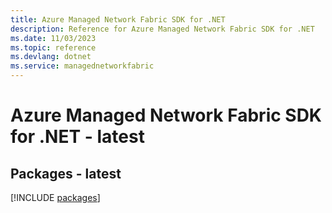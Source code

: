 ```yaml
---
title: Azure Managed Network Fabric SDK for .NET
description: Reference for Azure Managed Network Fabric SDK for .NET
ms.date: 11/03/2023
ms.topic: reference
ms.devlang: dotnet
ms.service: managednetworkfabric
---
```

# Azure Managed Network Fabric SDK for .NET - latest
## Packages - latest
[!INCLUDE [packages](managed-network-fabric-index.md)]
